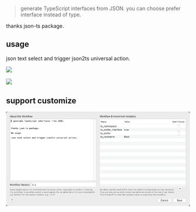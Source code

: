 > generate TypeScript interfaces from JSON. you can choose prefer interface instead of type.


thanks json-ts package.

## usage

json text select and trigger json2ts universal action.


[![](https://img.shields.io/badge/version-v1.2-green)](./Json2TS.alfredworkflow)



<!-- more -->

![](./screenshot.gif)

## support customize

![](./screenshot.png)
